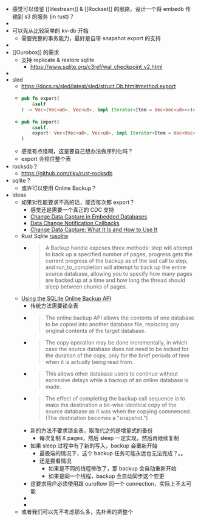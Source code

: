 - 感觉可以借鉴 [[litestream]] & [[Rockset]] 的思路，设计一个将 embedb 传输到 s3 的服务 (in rust)？
-
- 可以先从比较简单的 kv-db 开始
	- 需要完整的事务能力，最好是自带 snapshot export 的支持
-
- [[Ourobox]] 的需求
	- 支持 replicate & restore sqlite
		- https://www.sqlite.org/c3ref/wal_checkpoint_v2.html
-
- sled
	- https://docs.rs/sled/latest/sled/struct.Db.html#method.export
	- ```rust
	  pub fn export(
	      &self
	  ) -> Vec<(Vec<u8>, Vec<u8>, impl Iterator<Item = Vec<Vec<u8>>>)>
	  ```
	- ```rust
	  pub fn import(
	      &self,
	      export: Vec<(Vec<u8>, Vec<u8>, impl Iterator<Item = Vec<Vec<u8>>>)>
	  )
	  ```
	- 感觉有点怪啊，这是要自己想办法做序列化吗？
	- export 会锁住整个表
- rocksdb？
	- https://github.com/tikv/rust-rocksdb
- sqlite？
	- 或许可以使用 Online Backup？
- Ideas
	- 如果对性能要求不高的话，能否每次都 export？
		- 感觉还是需要一个真正的 CDC 支持
		- [Change Data Capture in Embedded Databases](https://www.embeddedcomputing.com/technology/software-and-os/os-filesystems-libraries/change-data-capture-in-embedded-databases)
		- [Data Change Notification Callbacks](https://www.sqlite.org/c3ref/update_hook.html)
		- [Change Data Capture: What It Is and How to Use It](https://rockset.com/blog/change-data-capture-what-it-is-and-how-to-use-it/)
	- Rust Sqlite [rusqlite](https://docs.rs/rusqlite/latest/rusqlite/struct.Connection.html)
		- > A Backup handle exposes three methods: step will attempt to back up a specified number of pages, progress gets the current progress of the backup as of the last call to step, and run_to_completion will attempt to back up the entire source database, allowing you to specify how many pages are backed up at a time and how long the thread should sleep between chunks of pages.
	- [Using the SQLite Online Backup API](https://www.sqlite.org/backup.html)
		- 传统方法需要锁全表
		- >  The online backup API allows the contents of one database to be copied into another database file, replacing any original contents of the target database.
		- > The copy operation may be done incrementally, in which case the source database does not need to be locked for the duration of the copy, only for the brief periods of time when it is actually being read from.
		- > This allows other database users to continue without excessive delays while a backup of an online database is made.
		- > The effect of completing the backup call sequence is to make the destination a bit-wise identical copy of the source database as it was when the copying commenced. (The destination becomes a "snapshot.")
		- 新的方法不要求锁全表，取而代之的是增量式的备份
			- 每次复制 X pages，然后 sleep 一定实现，然后再继续复制
		- 如果 sleep 过程中有了新的写入，backup 会重新开始
			- 最极端的情况下，这个 backup 任务可能永远也无法完成？。。
			- 还是要看情况
				- 如果是不同的线程修改了，那 backup 会自动重新开始
				- 如果是同一个线程，backup 会自动同步这个变更
		- 这要求用户必须使用跟 ouroflow 同一个 connection，实际上不太可能
		-
		-
	- 或者我们可以先不考虑那么多，先朴素的把整个